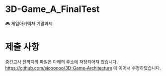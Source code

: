 # 3D-Game_A_FinalTest

🎮 게임아키텍쳐 기말과제

# 제출 사항

중간고사 전까지의 파일은 아래의 주소에 저장되어져 있습니다.
https://github.com/sjoooooo/3D-Game-Architecture 에 이어서 수정하였습니다.
